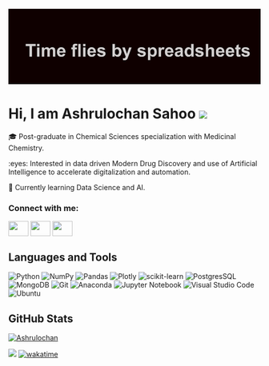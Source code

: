 ![alt text](https://github.com/dSilu/dSilu/blob/main/header.png)

<H1 align='left'>Hi, I am Ashrulochan Sahoo <img src="https://media.giphy.com/media/hvRJCLFzcasrR4ia7z/giphy.gif" width="25px"></h1> 


<p align='left'>🎓 Post-graduate in Chemical Sciences specialization with Medicinal Chemistry.</p>
<p align='left'>:eyes: Interested in data driven Modern Drug Discovery and use of Artificial Intelligence to accelerate digitalization and automation.</p>
<p align='left'>🌱 Currently learning Data Science and AI.</p>  

<h3 align="left">Connect with me:</h3>
<p align="left">
<a href="https://twitter.com/overfittedguy" target="blank"><img align="center" src="https://cdn.jsdelivr.net/npm/simple-icons@3.0.1/icons/twitter.svg" alt="" height="30" width="40" /></a>
<a href="https://www.linkedin.com/in/ashrulochan-sahoo" target="blank"><img align="center" src="https://cdn.jsdelivr.net/npm/simple-icons@3.0.1/icons/linkedin.svg" alt="" height="30" width="40" /></a>
<a href="https://www.instagram.com/ashrulochan_sahoo" target="blank"><img align="center" src="https://cdn.jsdelivr.net/npm/simple-icons@3.0.1/icons/instagram.svg" alt="" height="30" width="40" /></a>
</p>


## Languages and Tools 
![Python](https://img.shields.io/badge/python-3670A0?style=for-the-badge&logo=python&logoColor=ffdd54) ![NumPy](https://img.shields.io/badge/numpy-%23013243.svg?style=for-the-badge&logo=numpy&logoColor=white) ![Pandas](https://img.shields.io/badge/pandas-%23150458.svg?style=for-the-badge&logo=pandas&logoColor=white) ![Plotly](https://img.shields.io/badge/Plotly-%233F4F75.svg?style=for-the-badge&logo=plotly&logoColor=white) ![scikit-learn](https://img.shields.io/badge/scikit--learn-%23F7931E.svg?style=for-the-badge&logo=scikit-learn&logoColor=white) ![PostgresSQL](https://img.shields.io/badge/PostgreSQL-316192?style=for-the-badge&logo=postgresql&logoColor=white) ![MongoDB](https://img.shields.io/badge/MongoDB-%234ea94b.svg?style=for-the-badge&logo=mongodb&logoColor=white) ![Git](https://img.shields.io/badge/git-%23F05033.svg?style=for-the-badge&logo=git&logoColor=white) ![Anaconda](https://img.shields.io/badge/Anaconda-%2344A833.svg?style=for-the-badge&logo=anaconda&logoColor=white) ![Jupyter Notebook](https://img.shields.io/badge/jupyter-%23FA0F00.svg?style=for-the-badge&logo=jupyter&logoColor=white) ![Visual Studio Code](https://img.shields.io/badge/Visual%20Studio%20Code-0078d7.svg?style=for-the-badge&logo=visual-studio-code&logoColor=white) ![Ubuntu](https://img.shields.io/badge/Ubuntu-E95420?style=for-the-badge&logo=ubuntu&logoColor=white)



## GitHub Stats
[![Ashrulochan](https://github-readme-stats.vercel.app/api?username=dSilu&hide=stars,contribs&show_icons=true&theme=moltack)](https://github.com/dSilu/github-readme-stats)


![](https://komarev.com/ghpvc/?username=dSilu&color=blueviolet&style=plastic) [![wakatime](https://wakatime.com/badge/user/9ee597fc-d7a9-432d-846e-103c088196b8.svg)](https://wakatime.com/@9ee597fc-d7a9-432d-846e-103c088196b8)

<!---
dSilu/dSilu is a ✨ special ✨ repository because its `README.md` (this file) appears on your GitHub profile.
You can click the Preview link to take a look at your changes.
--->
